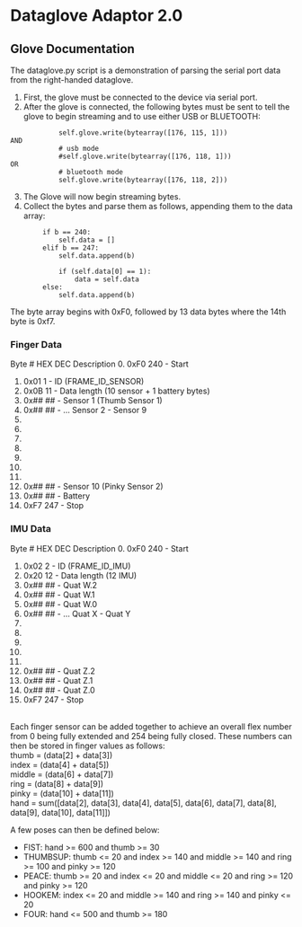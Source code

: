# Dataglove Adaptor 2.0
## Glove Documentation
The dataglove.py script is a demonstration of parsing the serial port data from the right-handed dataglove.<br>
1. First, the glove must be connected to the device via serial port.
2. After the glove is connected, the following bytes must be sent to tell the glove to begin streaming and to use either USB or BLUETOOTH:
```            # data on
            self.glove.write(bytearray([176, 115, 1]))
AND
            # usb mode
            #self.glove.write(bytearray([176, 118, 1]))
OR
            # bluetooth mode
            self.glove.write(bytearray([176, 118, 2]))
```
3. The Glove will now begin streaming bytes.<br>
4. Collect the bytes and parse them as follows, appending them to the data array:
```     b = int.from_bytes(byte_to_parse, byteorder='big')
        if b == 240:
            self.data = []
        elif b == 247:
            self.data.append(b)

            if (self.data[0] == 1):
                data = self.data
        else:
            self.data.append(b)
```
The byte array begins with 0xF0, followed by 13 data bytes where the 14th byte is 0xf7.<br>
### Finger Data
Byte # HEX DEC Description
0. 0xF0 240 - Start
1. 0x01 1 - ID (FRAME_ID_SENSOR)
2. 0x0B 11 - Data length (10 sensor + 1 battery bytes)
3. 0x## ## - Sensor 1 (Thumb Sensor 1)
4. 0x## ## - … Sensor 2 - Sensor 9
5. 
6. 
7. 
8. 
9. 
10. 
11. 
12. 0x## ## - Sensor 10 (Pinky Sensor 2)
13. 0x## ## - Battery
14. 0xF7 247 - Stop

### IMU Data
Byte # HEX DEC Description
0. 0xF0 240 - Start
1. 0x02 2 - ID (FRAME_ID_IMU)
2. 0x20 12 - Data length (12 IMU)
3. 0x## ## - Quat W.2
4. 0x## ## - Quat W.1
5. 0x## ## - Quat W.0
6. 0x##      ## - … Quat X - Quat Y
7. 
8. 
9. 
10. 
11. 
12. 0x## ## - Quat Z.2
13. 0x## ## - Quat Z.1
14. 0x## ## - Quat Z.0
15. 0xF7 247 - Stop
<br>
Each finger sensor can be added together to achieve an overall flex number from 0 being fully extended and 254 being fully closed. These numbers can then be stored in finger values as follows:<br>
            thumb = (data[2] + data[3])<br>
            index = (data[4] + data[5])<br>
            middle = (data[6] + data[7])<br>
            ring = (data[8] + data[9])<br>
            pinky = (data[10] + data[11])<br>
            hand = sum([data[2], data[3], data[4], data[5], data[6], data[7], data[8], data[9], data[10], data[11]])<br>

A few poses can then be defined below:<br>
+ FIST: hand >= 600 and thumb >= 30
+ THUMBSUP: thumb <= 20 and index >= 140 and middle >= 140 and ring >= 100 and pinky >= 120
+ PEACE: thumb >= 20 and index <= 20 and middle <= 20 and ring >= 120 and pinky >= 120
+ HOOKEM: index <= 20 and middle >= 140 and ring >= 140 and pinky <= 20
+ FOUR: hand <= 500 and thumb >= 180

